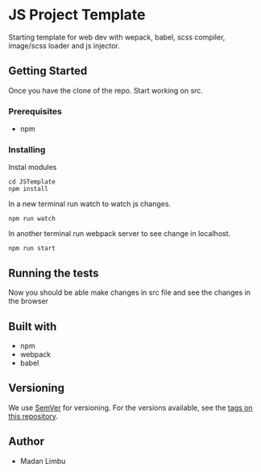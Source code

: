 # JS Project Template

Starting template for web dev with wepack, babel, scss compiler, image/scss loader and js injector.

## Getting Started

Once you have the clone of the repo. Start working on src.

### Prerequisites

- npm

### Installing

Instal modules
```
cd JSTemplate
npm install
```

In a new terminal run watch to watch js changes.
```
npm run watch
```

In another terminal run webpack server to see change in localhost.
```
npm run start
```

## Running the tests

Now you should be able make changes in src file and see the changes in the browser

## Built with

- npm
- webpack
- babel

## Versioning

We use [SemVer](https://semver.org/) for versioning. For the versions available, see the [tags on this repository](https://github.com/madan95/dockerTemple/tags).


## Author
- Madan Limbu
